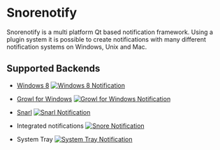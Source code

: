 Snorenotify
===========

Snorenotify is a multi platform Qt based notification framework. 
Using a plugin system it is possible to create notifications with many different notification systems on Windows, Unix and Mac.

## Supported Backends ##
- [Windows 8](https://github.com/TheOneRing/Snoretoast) [ ![Windows 8 Notification](http://winkde.org/~pvonreth/other/snore/img/Thumbnail%20Pictures/win8_high.jpg) ](http://winkde.org/~pvonreth/other/snore/img/win8.png)

- [Growl for Windows](http://www.growlforwindows.com/) [![Growl for Windows Notification](http://winkde.org/~pvonreth/other/snore/img/Thumbnail%20Pictures/growl_high.jpg)](http://winkde.org/~pvonreth/other/snore/img/growl.png)

- [Snarl](http://snarl.fullphat.net/) [![Snarl Notification](http://winkde.org/~pvonreth/other/snore/img/Thumbnail%20Pictures/snarl_high.jpg)](http://winkde.org/~pvonreth/other/snore/img/snarl.png)

- Integrated notifications [![Snore Notification](http://winkde.org/~pvonreth/other/snore/img/Thumbnail%20Pictures/snore_high.jpg)](http://winkde.org/~pvonreth/other/snore/img/snore.png)

- System Tray [![System Tray Notification](http://winkde.org/~pvonreth/other/snore/img/Thumbnail%20Pictures/tray_high.jpg)](http://winkde.org/~pvonreth/other/snore/img/tray.png)
